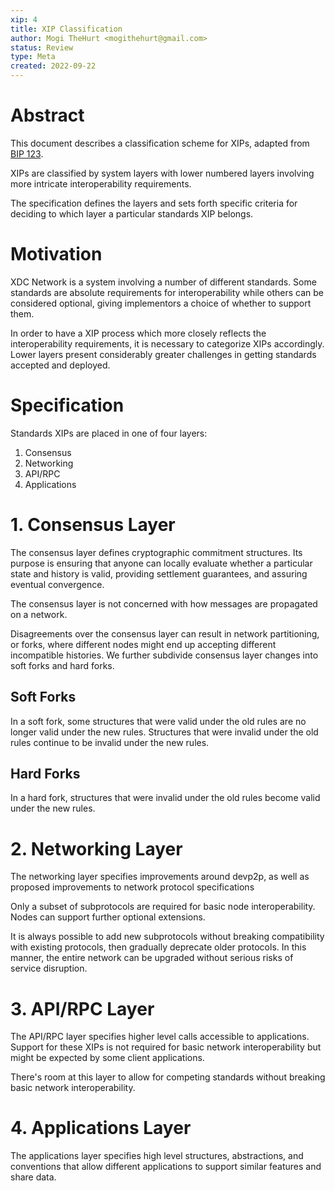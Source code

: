 ```yaml
---
xip: 4
title: XIP Classification
author: Mogi TheHurt <mogithehurt@gmail.com>
status: Review
type: Meta
created: 2022-09-22
---
```


# Abstract

This document describes a classification scheme for XIPs, adapted from [BIP 123](https://github.com/bitcoin/bips/blob/master/bip-0123.mediawiki).

XIPs are classified by system layers with lower numbered layers involving more intricate interoperability requirements.

The specification defines the layers and sets forth specific criteria for deciding to which layer a particular standards XIP belongs.

# Motivation

XDC Network is a system involving a number of different standards. Some standards are absolute requirements for interoperability while others can be considered optional, giving implementors a choice of whether to support them.

In order to have a XIP process which more closely reflects the interoperability requirements, it is necessary to categorize XIPs accordingly. Lower layers present considerably greater challenges in getting standards accepted and deployed.

# Specification

Standards XIPs are placed in one of four layers:

1. Consensus
2. Networking
3. API/RPC
4. Applications

# 1. Consensus Layer

The consensus layer defines cryptographic commitment structures. Its purpose is ensuring that anyone can locally evaluate whether a particular state and history is valid, providing settlement guarantees, and assuring eventual convergence.

The consensus layer is not concerned with how messages are propagated on a network.

Disagreements over the consensus layer can result in network partitioning, or forks, where different nodes might end up accepting different incompatible histories. We further subdivide consensus layer changes into soft forks and hard forks.

## Soft Forks

In a soft fork, some structures that were valid under the old rules are no longer valid under the new rules. Structures that were invalid under the old rules continue to be invalid under the new rules.

## Hard Forks

In a hard fork, structures that were invalid under the old rules become valid under the new rules.

# 2. Networking Layer

The networking layer specifies improvements around devp2p, as well as proposed improvements to network protocol specifications 

Only a subset of subprotocols are required for basic node interoperability. Nodes can support further optional extensions.

It is always possible to add new subprotocols without breaking compatibility with existing protocols, then gradually deprecate older protocols. In this manner, the entire network can be upgraded without serious risks of service disruption.


# 3. API/RPC Layer

The API/RPC layer specifies higher level calls accessible to applications. Support for these XIPs is not required for basic network interoperability but might be expected by some client applications.

There's room at this layer to allow for competing standards without breaking basic network interoperability.

# 4. Applications Layer

The applications layer specifies high level structures, abstractions, and conventions that allow different applications to support similar features and share data.
